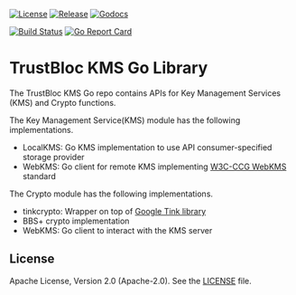 [![License](https://img.shields.io/badge/License-Apache%202.0-blue.svg)](https://raw.githubusercontent.com/trustbloc/kms-crypto-go/main/LICENSE)
[![Release](https://img.shields.io/github/release/trustbloc/kms-crypto-go.svg?style=flat-square)](https://github.com/trustbloc/kms-crypto-go/releases/latest)
[![Godocs](https://img.shields.io/badge/godoc-reference-blue.svg)](https://godoc.org/github.com/trustbloc/kms-crypto-go)

[![Build Status](https://github.com/trustbloc/kms-crypto-go/actions/workflows/build.yml/badge.svg?branch=main)](https://github.com/trustbloc/kms-crypto-go/actions/workflows/build.yml)
[![Go Report Card](https://goreportcard.com/badge/github.com/trustbloc/kms-crypto-go)](https://goreportcard.com/report/github.com/trustbloc/kms-crypto-go)


# TrustBloc KMS Go Library

The TrustBloc KMS Go repo contains APIs for Key Management Services (KMS) and Crypto functions.

The Key Management Service(KMS) module has the following implementations.
- LocalKMS: Go KMS implementation to use API consumer-specified storage provider
- WebKMS: Go client for remote KMS implementing [W3C-CCG WebKMS](https://w3c-ccg.github.io/webkms/) standard

The Crypto module has the following implementations.
- tinkcrypto: Wrapper on top of [Google Tink library](https://github.com/google/tink/)
- BBS+ crypto implementation
- WebKMS: Go client to interact with the KMS server


## License
Apache License, Version 2.0 (Apache-2.0). See the [LICENSE](LICENSE) file.
